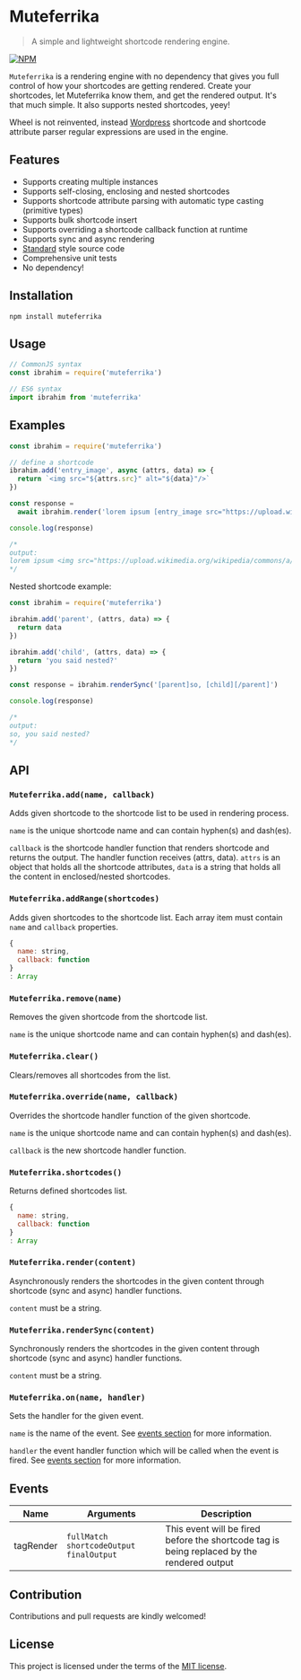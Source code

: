 # Muteferrika
> A simple and lightweight shortcode rendering engine.

[![NPM](https://nodei.co/npm/muteferrika.png)](https://nodei.co/npm/muteferrika/)

`Muteferrika` is a rendering engine with no dependency that gives you full control of how your shortcodes are getting rendered. Create your shortcodes, let Muteferrika know them, and get the rendered output. It's that much simple. It also supports nested shortcodes, yeey!

Wheel is not reinvented, instead [Wordpress](https://wordpress.org) shortcode and shortcode attribute parser regular expressions are used in the engine.

## Features

- Supports creating multiple instances
- Supports self-closing, enclosing and nested shortcodes
- Supports shortcode attribute parsing with automatic type casting (primitive types)
- Supports bulk shortcode insert
- Supports overriding a shortcode callback function at runtime
- Supports sync and async rendering
- [Standard](https://github.com/standard/standard) style source code
- Comprehensive unit tests
- No dependency!

## Installation
`npm install muteferrika`

## Usage

```js
// CommonJS syntax
const ibrahim = require('muteferrika')

// ES6 syntax
import ibrahim from 'muteferrika'
```

## Examples

```js
const ibrahim = require('muteferrika')

// define a shortcode
ibrahim.add('entry_image', async (attrs, data) => {
  return `<img src="${attrs.src}" alt="${data}"/>`
})

const response =
  await ibrahim.render('lorem ipsum [entry_image src="https://upload.wikimedia.org/wikipedia/commons/a/a2/Ibrahim_M%C3%BCteferrika.jpg"]Ibrahim Muteferrika[/entry_image] dolor sit amet.')

console.log(response)

/*
output:
lorem ipsum <img src="https://upload.wikimedia.org/wikipedia/commons/a/a2/Ibrahim_M%C3%BCteferrika.jpg" alt="Ibrahim Muteferrika"/> dolor sit amet
*/
```

Nested shortcode example:

```js
const ibrahim = require('muteferrika')

ibrahim.add('parent', (attrs, data) => {
  return data
})

ibrahim.add('child', (attrs, data) => {
  return 'you said nested?'
})

const response = ibrahim.renderSync('[parent]so, [child][/parent]')

console.log(response)

/*
output:
so, you said nested?
*/
```

## API

### `Muteferrika.add(name, callback)`

Adds given shortcode to the shortcode list to be used in rendering process.

`name` is the unique shortcode name and can contain hyphen(s) and dash(es).

`callback` is the shortcode handler function that renders shortcode and returns the output. The handler function receives (attrs, data). `attrs` is an object that holds all the shortcode attributes, `data` is a string that holds all the content in enclosed/nested shortcodes.

### `Muteferrika.addRange(shortcodes)`

Adds given shortcodes to the shortcode list. Each array item must contain `name` and `callback` properties.

```js
{
  name: string,
  callback: function
}
: Array
```

### `Muteferrika.remove(name)`

Removes the given shortcode from the shortcode list.

`name` is the unique shortcode name and can contain hyphen(s) and dash(es).

### `Muteferrika.clear()`

Clears/removes all shortcodes from the list.

### `Muteferrika.override(name, callback)`

Overrides the shortcode handler function of the given shortcode.

`name` is the unique shortcode name and can contain hyphen(s) and dash(es).

`callback` is the new shortcode handler function.

### `Muteferrika.shortcodes()`

Returns defined shortcodes list.

```js
{
  name: string,
  callback: function
}
: Array
```

### `Muteferrika.render(content)`

Asynchronously renders the shortcodes in the given content through shortcode (sync and async) handler functions.

`content` must be a string.

### `Muteferrika.renderSync(content)`

Synchronously renders the shortcodes in the given content through shortcode (sync and async) handler functions.

`content` must be a string.

### `Muteferrika.on(name, handler)`

Sets the handler for the given event.

`name` is the name of the event. See [events section](#events) for more information.

`handler` the event handler function which will be called when the event is fired. See [events section](#events) for more information.

## Events

| Name              | Arguments                                   | Description                                                     |
| ---               | ---                                         | ---                                                             |
| tagRender         | `fullMatch` `shortcodeOutput` `finalOutput` | This event will be fired before the shortcode tag is being replaced by the rendered output |

## Contribution
Contributions and pull requests are kindly welcomed!

## License
This project is licensed under the terms of the [MIT license](https://github.com/hsynlms/muteferrika/blob/master/LICENSE).

